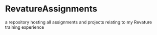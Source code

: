 # RevatureAssignments
a repository hosting all assignments and projects relating to my Revature training experience
